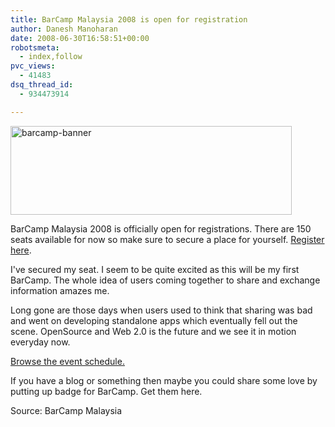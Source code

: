 ```yaml
---
title: BarCamp Malaysia 2008 is open for registration
author: Danesh Manoharan
date: 2008-06-30T16:58:51+00:00
robotsmeta:
  - index,follow
pvc_views:
  - 41483
dsq_thread_id:
  - 934473914

---
```

<img loading="lazy" class="alignnone size-medium wp-image-641" title="barcamp-banner" src="/wp-content/uploads/2008/07/barcamp-banner.png" alt="barcamp-banner" width="450" height="142" />

BarCamp Malaysia 2008 is officially open for registrations. There are 150 seats available for now so make sure to secure a place for yourself. [Register here][1].

I've secured my seat. I seem to be quite excited as this will be my first BarCamp. The whole idea of users coming together to share and exchange information amazes me.

Long gone are those days when users used to think that sharing was bad and went on developing standalone apps which eventually fell out the scene. OpenSource and Web 2.0 is the future and we see it in motion everyday now.

[Browse the event schedule.][2]

If you have a blog or something then maybe you could share some love by putting up badge for BarCamp. Get them here.

Source: BarCamp Malaysia

 [1]: http://barcampmalaysia.eventbrite.com/
 [2]: http://barcamp.org/BarCampMalaysiaScheduleSessions